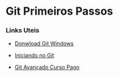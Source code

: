 # 					Git Primeiros Passos

### Links Uteis 

-  [Donwload Git Windows](https://git-scm.com/download/win)

- [Iniciando no Git](https://www.treinaweb.com.br/blog/primeiros-passos-com-o-git)

- [Git Avançado Curso Pago](https://www.udemy.com/course/git-completo-do-basico-ao-avancado/)

  



